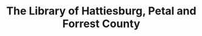 ---
layout: repo
title: "The Library of Hattiesburg, Petal and Forrest County"
id: 23400
permalink: repos/23400/
---